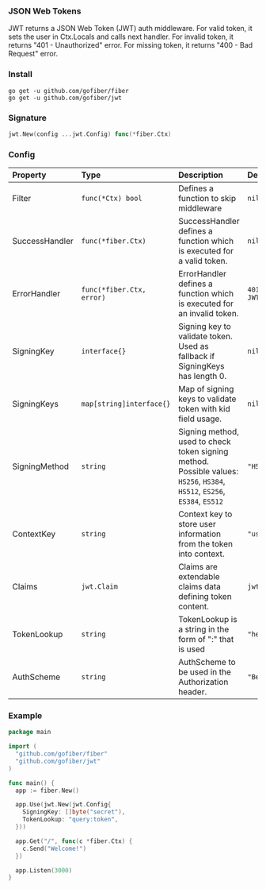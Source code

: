 ### JSON Web Tokens
JWT returns a JSON Web Token (JWT) auth middleware.
For valid token, it sets the user in Ctx.Locals and calls next handler.
For invalid token, it returns "401 - Unauthorized" error.
For missing token, it returns "400 - Bad Request" error.

### Install
```
go get -u github.com/gofiber/fiber
go get -u github.com/gofiber/jwt
```

### Signature
```go
jwt.New(config ...jwt.Config) func(*fiber.Ctx)
```

### Config
| Property | Type | Description | Default |
| :--- | :--- | :--- | :--- |
| Filter | `func(*Ctx) bool` | Defines a function to skip middleware | `nil` |
| SuccessHandler | `func(*fiber.Ctx)` |  SuccessHandler defines a function which is executed for a valid token. | `nil` |
| ErrorHandler | `func(*fiber.Ctx, error)` | ErrorHandler defines a function which is executed for an invalid token. | `401 Invalid or expired JWT` |
| SigningKey | `interface{}` | Signing key to validate token. Used as fallback if SigningKeys has length 0. | `nil` |
| SigningKeys | `map[string]interface{}` | Map of signing keys to validate token with kid field usage. | `nil` |
| SigningMethod | `string` | Signing method, used to check token signing method. Possible values: `HS256`, `HS384`, `HS512`, `ES256`, `ES384`, `ES512` | `"HS256"` |
| ContextKey | `string` | Context key to store user information from the token into context. | `"user"` |
| Claims | `jwt.Claim` | Claims are extendable claims data defining token content. | `jwt.MapClaims{}` |
| TokenLookup | `string` | TokenLookup is a string in the form of "<source>:<name>" that is used | `"header:Authorization"` |
| AuthScheme | `string` |AuthScheme to be used in the Authorization header. | `"Bearer"` |


### Example
```go
package main

import (
  "github.com/gofiber/fiber"
  "github.com/gofiber/jwt"
)

func main() {
  app := fiber.New()

  app.Use(jwt.New(jwt.Config{
    SigningKey: []byte("secret"),
    TokenLookup: "query:token",
  }))

  app.Get("/", func(c *fiber.Ctx) {
    c.Send("Welcome!")
  })

  app.Listen(3000)
}
```